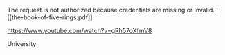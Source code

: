 The request is not authorized because credentials are missing or invalid.
![[the-book-of-five-rings.pdf]]

https://www.youtube.com/watch?v=gRh57oXfmV8


University